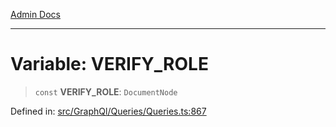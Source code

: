 [Admin Docs](/)

***

# Variable: VERIFY\_ROLE

> `const` **VERIFY\_ROLE**: `DocumentNode`

Defined in: [src/GraphQl/Queries/Queries.ts:867](https://github.com/PalisadoesFoundation/talawa-admin/blob/main/src/GraphQl/Queries/Queries.ts#L867)
